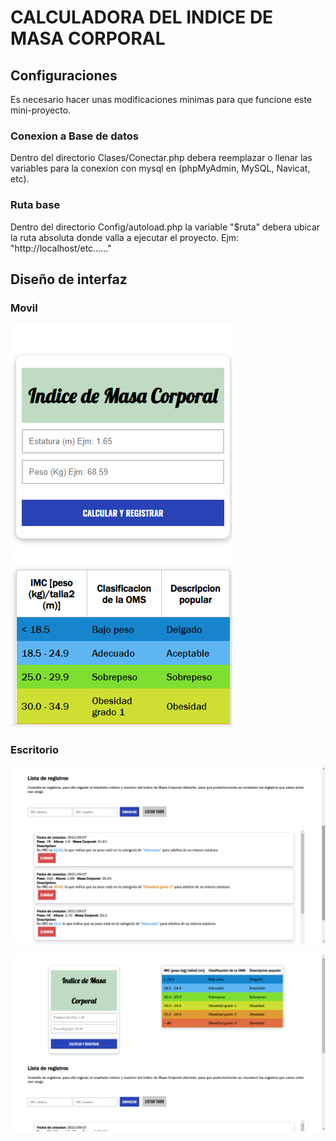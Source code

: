 # CALCULADORA DEL INDICE DE MASA CORPORAL

## Configuraciones
Es necesario hacer unas modificaciones minimas para que funcione este mini-proyecto.

### Conexion a Base de datos
Dentro del directorio Clases/Conectar.php debera reemplazar o llenar las variables para la conexion con mysql en (phpMyAdmin, MySQL, Navicat, etc).

### Ruta base
Dentro del directorio Config/autoload.php la variable "$ruta" debera ubicar la ruta absoluta donde valla a ejecutar el proyecto.
Ejm: "http://localhost/etc......"

## Diseño de interfaz

### Movil
![Mobile Design](./design/mobile.png)

### Escritorio
![Desktop Design](./design/desktop-register.png)

![Desktop Design](./design/desktop-list.png)